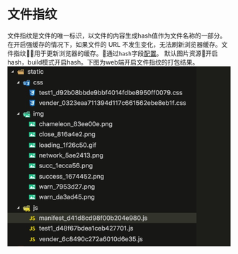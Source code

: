 # 文件指纹

文件指纹是文件的唯一标识，以文件的内容生成hash值作为文件名称的一部分。在开启强缓存的情况下，如果文件的 URL 不发生变化，无法刷新浏览器缓存。文件指纹用于更新浏览器的缓存。通过`hash`字段[配置](./config.html#文件指纹)。 默认图片资源开启hash，build模式开启hash。下图为web端开启文件指纹的打包结果。
<img src="../assets/fingerprint.jpg" width="600px" />
